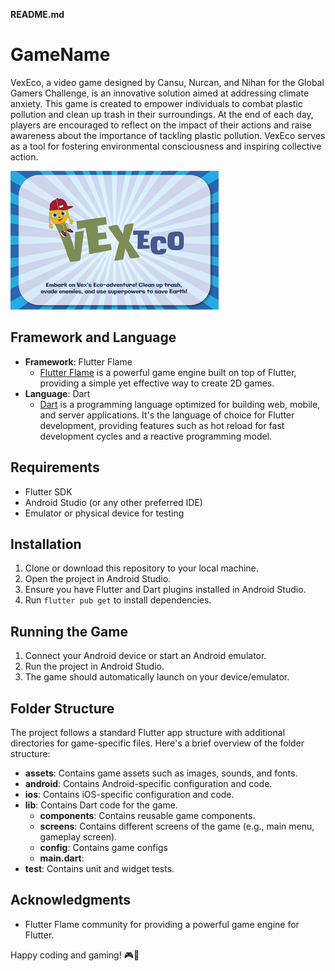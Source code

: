 **README.md**

# GameName

VexEco, a video game designed by Cansu, Nurcan, and Nihan for the Global Gamers Challenge, is an innovative solution aimed at addressing climate anxiety. This game is created to empower individuals to combat plastic pollution and clean up trash in their surroundings. At the end of each day, players are encouraged to reflect on the impact of their actions and raise awareness about the importance of tackling plastic pollution. VexEco serves as a tool for fostering environmental consciousness and inspiring collective action.

![Alt text](./assets/images/medium.png)


## Framework and Language
- **Framework**: Flutter Flame
  - [Flutter Flame](https://flame-engine.org/) is a powerful game engine built on top of Flutter, providing a simple yet effective way to create 2D games.
- **Language**: Dart
  - [Dart](https://dart.dev/) is a programming language optimized for building web, mobile, and server applications. It's the language of choice for Flutter development, providing features such as hot reload for fast development cycles and a reactive programming model.

## Requirements
- Flutter SDK
- Android Studio (or any other preferred IDE)
- Emulator or physical device for testing

## Installation
1. Clone or download this repository to your local machine.
2. Open the project in Android Studio.
3. Ensure you have Flutter and Dart plugins installed in Android Studio.
4. Run `flutter pub get` to install dependencies.

## Running the Game
1. Connect your Android device or start an Android emulator.
2. Run the project in Android Studio.
3. The game should automatically launch on your device/emulator.

## Folder Structure
The project follows a standard Flutter app structure with additional directories for game-specific files. Here's a brief overview of the folder structure:

- **assets**: Contains game assets such as images, sounds, and fonts.
- **android**: Contains Android-specific configuration and code.
- **ios**: Contains iOS-specific configuration and code.
- **lib**: Contains Dart code for the game.
  - **components**: Contains reusable game components.
  - **screens**: Contains different screens of the game (e.g., main menu, gameplay screen).
  - **config**: Contains game configs
  - **main.dart**: 
- **test**: Contains unit and widget tests.

## Acknowledgments
- Flutter Flame community for providing a powerful game engine for Flutter.

Happy coding and gaming! 🎮🚀
